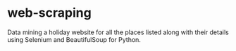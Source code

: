 # web-scraping
Data mining a holiday website for all the places listed along with their details using Selenium and BeautifulSoup for Python.

